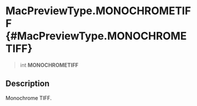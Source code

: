 MacPreviewType.MONOCHROMETIFF {#MacPreviewType.MONOCHROMETIFF}
=============================

> int **MONOCHROMETIFF**

Description
-----------

Monochrome TIFF.
